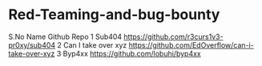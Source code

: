 # Red-Teaming-and-bug-bounty

S.No	Name 	Github Repo
1	Sub404	https://github.com/r3curs1v3-pr0xy/sub404
2	Can I take over xyz	https://github.com/EdOverflow/can-i-take-over-xyz
3	Byp4xx	https://github.com/lobuhi/byp4xx
